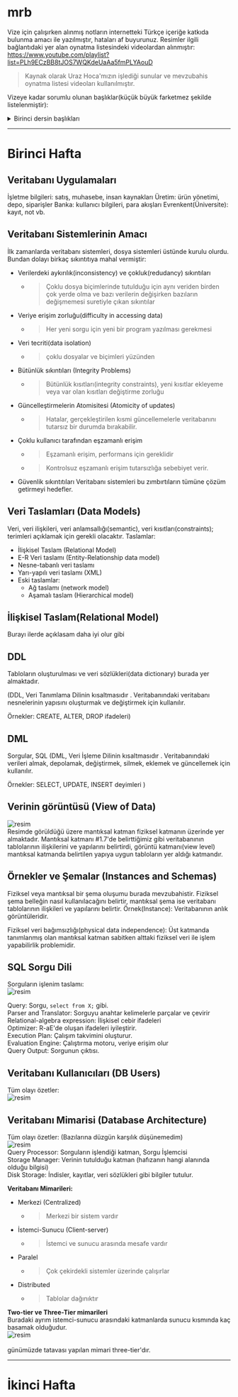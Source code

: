 # mrb
Vize için çalışırken alınmış notların internetteki Türkçe içeriğe katkıda bulunma amacı ile yazılmıştır, hataları af buyurunuz. Resimler ilgili bağlantıdaki yer alan oynatma listesindeki videolardan alınmıştır: https://www.youtube.com/playlist?list=PLh9ECzBB8tJOS7WQKdeUaAa5fmPLYAouD
> Kaynak olarak Uraz Hoca'mızın işlediği sunular ve mevzubahis oynatma listesi videoları kullanılmıştır.

Vizeye kadar sorumlu olunan başlıklar(küçük büyük farketmez şekilde listelenmiştir):
<details><summary>Birinci dersin başlıkları</summary>
  
- Database Applications Examples
- Purpose of Database Systems
- Data Models
- Relational Model
- View of Data
- Instances and Schemas
- Physical Data Independence
- Data Definition Language (DDL)
- Data Manipulation Language (DML)
- SQL Query Language
- Database Access from Application Program]
- Database Design
- Database Engine
- Storage Manager
- Query Processor
- Query Processing
- Transaction Management
- Database Architecture
- Database Applications
- Two-tier and three-tier architectures
- Database Users
- Database Administrator
- History of Database Systems
</details>

---
# Birinci Hafta
## Veritabanı Uygulamaları
İşletme bilgileri: satış, muhasebe, insan kaynakları
Üretim: ürün yönetimi, depo, siparişler
Banka: kullanıcı bilgileri, para akışları
Evrenkent(Üniversite): kayıt, not
vb.

## Veritabanı Sistemlerinin Amacı
İlk zamanlarda veritabanı sistemleri, dosya sistemleri üstünde kurulu olurdu. Bundan dolayı birkaç sıkıntıtıya mahal vermiştir:
- Verilerdeki aykırılık(inconsistency) ve çokluk(redudancy) sıkıntıları
  - > Çoklu dosya biçimlerinde tutulduğu için aynı veriden birden çok yerde olma ve bazı verilerin değişirken bazıların değişmemesi suretiyle çıkan sıkıntılar
- Veriye erişim zorluğu(difficulty in accessing data)
  - > Her yeni sorgu için yeni bir program yazılması gerekmesi
- Veri tecriti(data isolation)
  - > çoklu dosyalar ve biçimleri yüzünden
- Bütünlük sıkıntıları (Integrity Problems)
  - > Bütünlük kısıtları(integrity constraints), yeni kısıtlar ekleyeme veya var olan kısıtları değiştirme zorluğu
- Güncelleştirmelerin Atomisitesi (Atomicity of updates)
  - > Hatalar, gerçekleştirilen kısmi güncellemelerle veritabanını tutarsız bir durumda bırakabilir.
- Çoklu kullanıcı tarafından eşzamanlı erişim
  - > Eşzamanlı erişim, performans için gereklidir
  - > Kontrolsuz eşzamanlı erişim tutarsızlığa sebebiyet verir.
- Güvenlik sıkıntıtıları 
Veritabanı sistemleri bu zımbırtıların tümüne çözüm getirmeyi hedefler.

## Veri Taslamları (Data Models)
Veri, veri ilişkileri, veri anlamsallığı(semantic), veri kısıtları(constraints); terimleri açıklamak için gerekli olacaktır.
Taslamlar:
- İlişkisel Taslam (Relational Model)
- E-R Veri taslamı (Entity-Relationship data model)
- Nesne-tabanlı veri taslamı
- Yarı-yapılı veri taslamı (XML)
- Eski taslamlar:
  - Ağ taslamı (network model)
  - Aşamalı taslam (Hierarchical model)

## İlişkisel Taslam(Relational Model)
Burayı ilerde açıklasam daha iyi olur gibi

## DDL
Tabloların oluşturulması ve veri sözlükleri(data dictionary) burada yer almaktadır.

(DDL, Veri Tanımlama Dilinin kısaltmasıdır . Veritabanındaki veritabanı nesnelerinin yapısını oluşturmak ve değiştirmek için kullanılır.

Örnekler: CREATE, ALTER, DROP ifadeleri)


## DML
Sorgular, SQL
(DML, Veri İşleme Dilinin kısaltmasıdır . Veritabanındaki verileri almak, depolamak, değiştirmek, silmek, eklemek ve güncellemek için kullanılır.

Örnekler: SELECT, UPDATE, INSERT deyimleri
)





## Verinin görüntüsü (View of Data)
![resim](https://user-images.githubusercontent.com/44534126/115115304-64376a80-9f9c-11eb-9a9d-91b6f9c66834.png)\
Resimde görüldüğü üzere mantıksal katman fiziksel katmanın üzerinde yer almaktadır. Mantıksal katmanı #1.7'de belirttiğimiz gibi veritabanının tablolarının ilişkilerini ve yapılarını belirtirdi, görüntü katmanı(view level) mantıksal katmanda belirtilen yapıya uygun tabloların yer aldığı katmandır.


## Örnekler ve Şemalar (Instances and Schemas)
Fiziksel veya mantıksal bir şema oluşumu burada mevzubahistir. Fiziksel şema belleğin nasıl kullanılacağını belirtir, mantıksal şema ise veritabanı tablolarının ilişkileri ve yapılarını belirtir.
Örnek(Instance): Veritabanının anlık görüntüleridir.

Fiziksel veri bağımsızlığı(physical data independence): Üst katmanda tanımlanmış olan mantıksal katman sabitken alttaki fiziksel veri ile işlem yapabilirlik problemidir.

## SQL Sorgu Dili
Sorguların işlenim taslamı: <br/>
![resim](https://user-images.githubusercontent.com/44534126/115115450-3999e180-9f9d-11eb-9bf5-70d599ddba23.png)

Query: Sorgu, `select from X;` gibi.\
Parser and Translator: Sorguyu anahtar kelimelerle parçalar ve çevirir\
Relational-algebra expression: İlişkisel cebir ifadeleri\
Optimizer: R-aE'de oluşan ifadeleri iyileştirir.\
Execution Plan: Çalışım takvimini oluşturur.\
Evaluation Engine: Çalıştırma motoru, veriye erişim olur\
Query Output: Sorgunun çıktısı.

## Veritabanı Kullanıcıları (DB Users)
Tüm olayı özetler: <br/> ![resim](https://user-images.githubusercontent.com/44534126/115115727-a2358e00-9f9e-11eb-8fdc-8610d3ddad52.png)

## Veritabanı Mimarisi (Database Architecture)
Tüm olayı özetler: (Bazılarına düzgün karşılık düşünemedim) <br/> ![resim](https://user-images.githubusercontent.com/44534126/115115866-63ec9e80-9f9f-11eb-8bdf-96303683e976.png)
<br/>
Query Processor: Sorguların işlendiği katman, Sorgu İşlemcisi\
Storage Manager: Verinin tutulduğu katman (hafızanın hangi alanında olduğu bilgisi)\
Disk Storage: İndisler, kayıtlar, veri sözlükleri gibi bilgiler tutulur.

**Veritabanı Mimarileri:**
- Merkezi (Centralized)
  - > Merkezi bir sistem vardır
- İstemci-Sunucu (Client-server)
  - > İstemci ve sunucu arasında mesafe vardır
- Paralel
  - > Çok çekirdekli sistemler üzerinde çalışırlar
- Distributed
  - > Tablolar dağınıktır

**Two-tier ve Three-Tier  mimarileri**<br/>
Buradaki ayrım istemci-sunucu arasındaki katmanlarda sunucu kısmında kaç basamak olduğudur.<br/>
![resim](https://user-images.githubusercontent.com/44534126/115116306-88e21100-9fa1-11eb-876e-fe65c3867d2f.png)<br/>
<br/>günümüzde tatavası yapılan mimari three-tier'dır.

---
# İkinci Hafta
